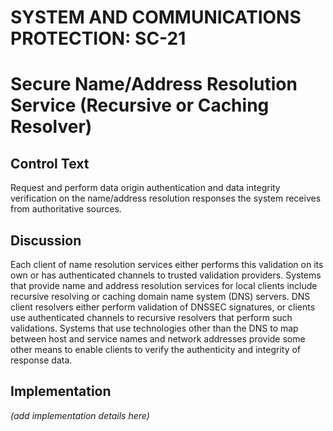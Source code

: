 # SYSTEM AND COMMUNICATIONS PROTECTION: SC-21
# Secure Name/Address Resolution Service (Recursive or Caching Resolver)

## Control Text

Request and perform data origin authentication and data integrity verification on the name/address resolution responses the system receives from authoritative sources.

## Discussion

Each client of name resolution services either performs this validation on its own or has authenticated channels to trusted validation providers. Systems that provide name and address resolution services for local clients include recursive resolving or caching domain name system (DNS) servers. DNS client resolvers either perform validation of DNSSEC signatures, or clients use authenticated channels to recursive resolvers that perform such validations. Systems that use technologies other than the DNS to map between host and service names and network addresses provide some other means to enable clients to verify the authenticity and integrity of response data.

## Implementation

_(add implementation details here)_